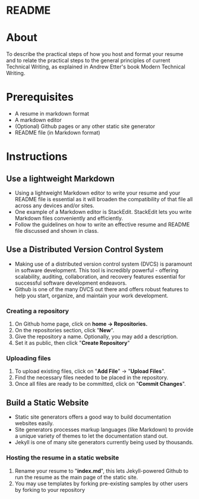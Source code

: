# README
# About
To describe the practical steps of how you host and format your resume and to relate the practical steps to the general principles of current Technical Writing, as explained in Andrew Etter's book Modern Technical Writing.

# Prerequisites
- A resume in markdown format
- A markdown editor
- (Optional) Github pages or any other static site generator
- README file (in Markdown format)

# Instructions
## Use a lightweight Markdown
- Using a lightweight Markdown editor to write your resume and your README file is essential as it will broaden the compatibility of that file all across any devices and/or sites.
- One example of a Markdown editor is StackEdit. StackEdit lets you write Markdown files conveniently and efficiently.
- Follow the guidelines on how to write an effective resume and README file discussed and shown in class.
## Use a Distributed Version Control System
-   Making use of a distributed version control system (DVCS) is paramount in software development. This tool is incredibly powerful - offering scalability, auditing, collaboration, and recovery features essential for successful software development endeavors.
- Github is one of the many DVCS out there and offers robust features to help you start, organize, and maintain your work development.
### Creating a repository
1. On Github home page, click on **home -> Repositories.**
2. On the repositories section, click "**New**".
3. Give the repository a name. Optionally, you may add a description.
4. Set it as public, then click "**Create Repository**"
### Uploading files
1. To upload existing files, click on "**Add File**" -> "**Upload Files**".
2. Find the necessary files needed to be placed in the repository.
3. Once all files are ready to be committed, click on "**Commit Changes**".

## Build a Static Website
- Static site generators offers a good way to build documentation websites easily.
- Site generators processes markup languages (like Markdown) to provide a unique variety of themes to let the documentation stand out.
- Jekyll is one of many site generators currently being used by thousands.
 
 ### Hosting the resume in a static website
1. Rename your resume to "**index.md**", this lets Jekyll-powered Github to run the resume as the main page of the static site.
2. You may use templates by forking pre-existing samples by other users by forking to your repository


<!--stackedit_data:
eyJoaXN0b3J5IjpbMTY3NzE5MTgyNCwyMDY0OTM2NjUzLDk2Mj
QyNzUwNCwzNTEzMjQxODEsMTIxNzUyODYwOSwxMDc5MjIzMDks
LTY0MjQyMDA5NywxNjYyMzIxOTQ0LC0zMjkzNDU1NjksLTExNj
kwMjM4MDEsMTUzNzczMTkzOSwxODIwNjYzNjI2LC0yMDg4NzQ2
NjEyXX0=
-->